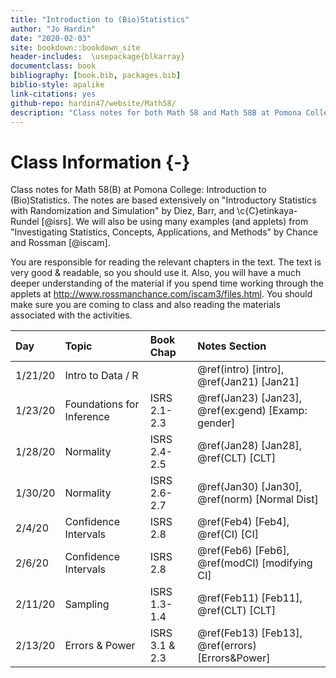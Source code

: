 ```yaml
--- 
title: "Introduction to (Bio)Statistics"
author: "Jo Hardin"
date: "2020-02-03"
site: bookdown::bookdown_site
header-includes:  \usepackage{blkarray}
documentclass: book
bibliography: [book.bib, packages.bib]
biblio-style: apalike
link-citations: yes
github-repo: hardin47/website/Math58/
description: "Class notes for both Math 58 and Math 58B at Pomona College: Introduction to Statistics and Introduction to Biostatistics.  The notes are based extensively Introductory Statistics with Randomization and Simulation by Diez, Barr, and Cetinkaya-Rundel."
---
```



# Class Information {-}

Class notes for Math 58(B) at Pomona College: Introduction to (Bio)Statistics.  The notes are based extensively on "Introductory Statistics with Randomization and Simulation" by Diez, Barr, and \c{C}etinkaya-Rundel [@isrs].  We will also be using many examples (and applets) from "Investigating Statistics, Concepts, Applications, and Methods" by Chance and Rossman [@iscam].


You are responsible for reading the relevant chapters in the text.  The text is very good & readable, so you should use it.  Also, you will have a much deeper understanding of the material if you spend time working through the applets at http://www.rossmanchance.com/iscam3/files.html.  You should make sure you are coming to class and also reading the materials associated with the activities. 













| Day    	| Topic     	|  Book Chap   	|   Notes Section |
|:-------	|:------------|:---------	|:--------------------	|
| 1/21/20 	| Intro to Data / R |  | \@ref(intro) [intro],  \@ref(Jan21) [Jan21]|
| 1/23/20	| Foundations for Inference | ISRS 2.1-2.3 |  \@ref(Jan23) [Jan23], \@ref(ex:gend)  [Examp: gender] |
| 1/28/20	| Normality | ISRS 2.4-2.5 |  \@ref(Jan28) [Jan28], \@ref(CLT)  [CLT] |
| 1/30/20	| Normality | ISRS 2.6-2.7 |  \@ref(Jan30) [Jan30], \@ref(norm)  [Normal Dist] |
| 2/4/20	| Confidence Intervals | ISRS 2.8 |  \@ref(Feb4) [Feb4], \@ref(CI)  [CI] |
| 2/6/20	| Confidence Intervals | ISRS 2.8 |  \@ref(Feb6) [Feb6], \@ref(modCI)  [modifying CI] 
| 2/11/20	| Sampling | ISRS 1.3-1.4 |  \@ref(Feb11) [Feb11], \@ref(CLT)  [CLT] |
| 2/13/20	| Errors & Power | ISRS 3.1 & 2.3 |  \@ref(Feb13) [Feb13], \@ref(errors) [Errors&Power] 
